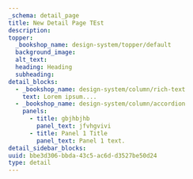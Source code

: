 ```yaml
---
_schema: detail_page
title: New Detail Page TEst
description:
topper:
  _bookshop_name: design-system/topper/default
  background_image:
  alt_text:
  heading: Heading
  subheading:
detail_blocks:
  - _bookshop_name: design-system/column/rich-text
    text: Lorem ipsum....
  - _bookshop_name: design-system/column/accordion
    panels:
      - title: gbjhbjhb
        panel_text: jfvhgvivi
      - title: Panel 1 Title
        panel_text: Panel 1 text.
detail_sidebar_blocks:
uuid: bbe3d306-bbda-43c5-ac6d-d3527be50d24
type: detail
---
```

